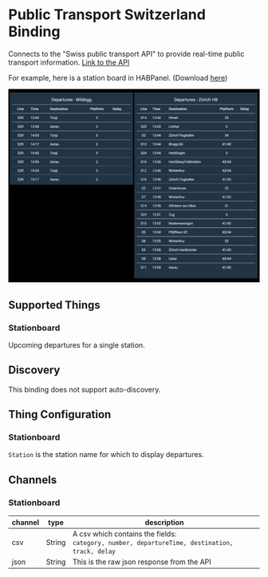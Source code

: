 # Public Transport Switzerland Binding

Connects to the "Swiss public transport API" to provide real-time public transport information. [Link to the API](https://transport.opendata.ch/)

For example, here is a station board in HABPanel. (Download [here](https://github.com/StefanieJaeger/HABPanel-departure-board))

![Departure board in HABPanel](doc/departure_board_habpanel.png)

## Supported Things

### Stationboard
Upcoming departures for a single station.

## Discovery
This binding does not support auto-discovery.

## Thing Configuration

### Stationboard
`Station` is the station name for which to display departures.

## Channels

### Stationboard
| channel  | type   | description                                |
|----------|--------|--------------------------------------------|
| csv      | String | A csv which contains the fields:<br />`category, number, departureTime, destination, track, delay` |
| json     | String | This is the raw json response from the API |
